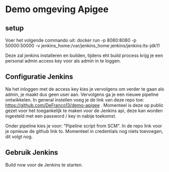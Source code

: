 # Demo omgeving Apigee

## setup

Voer het volgende commando uit: docker run -p 8080:8080 -p 50000:50000 -v jenkins_home:/var/jenkins_home jenkins/jenkins:lts-jdk11

Deze zal jenkins installeren en builden, tijdens eht build process krijg je een personal admin access key voor als admin in te loggen.

## Configuratie Jenkins

Na het inloggen met de access key kies je vervolgens om verder te gaan als admin, je maakt dus geen user aan. Vervolgens ga je een nieuwe pipeline ontwikkelen.
In general instellen voeg je de link van deze repo toe: https://github.com/DeFranco13/demo-apigee .
Momenteel is deze op public gezet voor het toegankelijk te maken voor de Jenkins api, deze kan worden ingesteld met een password / key in nabije toekomst.

Onder pipeline kies je voor: "Pipeline script from SCM". In de repo link voor je opnieuw de github link to. Momenteel in credentials nog niets toevoegen, dit volgt nog.

## Gebruik Jenkins

Build now voor de Jenkins te starten.

